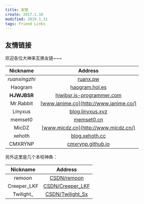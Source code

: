 ```yaml
---
title: 友链
create: 2017.1.10
modified: 2019.1.31
tags: Friend Links
---
```


## 友情链接
欢迎各位大神来互换友链~~~

| Nickname | Address |
|:-:|:-:|
| *ruanxingzhi* | [ruanx.pw](http://ruanx.pw/) |
| Haogram | [haogram.hol.es](http://haogram.hol.es/) |
| **HJWJBSR** | [hjwjbsr.is-programmer.com](http://hjwjbsr.is-programmer.com/) |
| Mr.Rabbit | [www.ianime.co](http://www.ianime.co/) |
| Linyxus | [blog.linyxus.xyz](http://blog.linyxus.xyz/) |
| memset0 | [memset0.cn](http://memset0.cn/) |
| MicDZ | [www.micdz.cn](http://www.micdz.cn/) |
| xehoth | [blog.xehoth.cc](https://blog.xehoth.cc/) |
| CMXRYNP | [cmxrynp.github.io](https://cmxrynp.github.io/) |

另外这里是几个本校神犇：

| Nickname | Address |
|:-:|:-:|
| remoon | [CSDN/remoon](http://www.cnblogs.com/reverymoon/) |
| Creeper_LKF | [CSDN/Creeper_LKF](http://www.cnblogs.com/CreeperLKF/) |
| Twilight_ | [CSDN/Twilight_Sx](https://www.cnblogs.com/twilight-sx/) |
